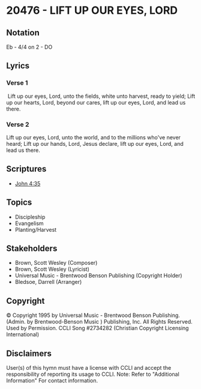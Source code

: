 # 20476 - LIFT UP OUR EYES, LORD

## Notation

Eb - 4/4 on 2 - DO

## Lyrics

### Verse 1

 Lift up our eyes, Lord, unto the fields, white unto harvest, ready to yield; Lift up our hearts, Lord, beyond our cares, lift up our eyes, Lord, and lead us there.



### Verse 2

Lift up our eyes, Lord, unto the world, and to the millions who've never heard; Lift up our hands, Lord, Jesus declare, lift up our eyes, Lord, and lead us there.




## Scriptures

- [John 4:35](https://www.biblegateway.com/passage/?search=John%204%3A35)

## Topics

- Discipleship
- Evangelism
- Planting/Harvest

## Stakeholders

- Brown, Scott Wesley (Composer)
- Brown, Scott Wesley (Lyricist)
- Universal Music - Brentwood Benson Publishing (Copyright Holder)
- Bledsoe, Darrell (Arranger)

## Copyright

© Copyright 1995 by Universal Music - Brentwood Benson Publishing. (Admin. by Brentwood-Benson Music ) Publishing, Inc. All Rights Reserved. Used by Permission. CCLI Song #2734282
(Christian Copyright Licensing International)

## Disclaimers

User(s) of this hymn must have a license with CCLI and accept the responsibility of reporting its usage to CCLI.
Note: Refer to "Additional Information" For contact information.

